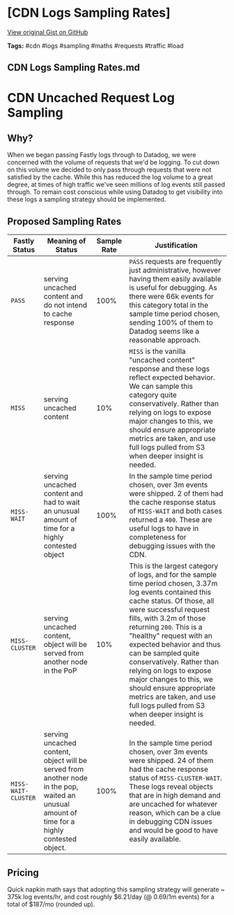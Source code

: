 # [CDN Logs Sampling Rates] 

[View original Gist on GitHub](https://gist.github.com/Integralist/68d208605633e3167df4d78f8371f3bf)

**Tags:** #cdn #logs #sampling #maths #requests #traffic #load

## CDN Logs Sampling Rates.md

# CDN Uncached Request Log Sampling

## Why?

When we began passing Fastly logs through to Datadog, we were concerned with the volume of requests that we'd be logging. To cut down on this volume we decided to only pass through requests that were not satisfied by the cache. While this has reduced the log volume to a great degree, at times of high traffic we've seen millions of log events still passed through. To remain cost conscious while using Datadog to get visibility into these logs a sampling strategy should be implemented.

## Proposed Sampling Rates

| Fastly Status | Meaning of Status | Sample Rate | Justification |
|---|---|---|---|
| `PASS` | serving uncached content and do not intend to cache response | 100% | `PASS` requests are frequently just administrative, however having them easily available is useful for debugging. As there were 66k events for this category total in the sample time period chosen, sending 100% of them to Datadog seems like a reasonable approach. |
| `MISS` | serving uncached content | 10% | `MISS` is the vanilla "uncached content" response and these logs reflect expected behavior. We can sample this category quite conservatively. Rather than relying on logs to expose major changes to this, we should ensure appropriate metrics are taken, and use full logs pulled from S3 when deeper insight is needed. |
| `MISS-WAIT`| serving uncached content and had to wait an unusual amount of time for a highly contested object | 100% | In the sample time period chosen, over 3m events were shipped. 2 of them had the cache response status of `MISS-WAIT` and both cases returned a `400`. These are useful logs to have in completeness for debugging issues with the CDN. |
| `MISS-CLUSTER` | serving uncached content, object will be served from another node in the PoP | 10% | This is the largest category of logs, and for the sample time period chosen, 3.37m log events contained this cache status. Of those, all were successful request fills, with 3.2m of those returning `200`. This is a "healthy" request with an expected behavior and thus can be sampled quite conservatively. Rather than relying on logs to expose major changes to this, we should ensure appropriate metrics are taken, and use full logs pulled from S3 when deeper insight is needed. |
| `MISS-WAIT-CLUSTER` | serving uncached content, object will be served from another node in the pop, waited an unusual amount of time for a highly contested object. | 100% | In the sample time period chosen, over 3m events were shipped. 24 of them had the cache response status of `MISS-CLUSTER-WAIT`. These logs reveal objects that are in high demand and are uncached for whatever reason, which can be a clue in debugging CDN issues and would be good to have easily available.|

## Pricing

Quick napkin math says that adopting this sampling strategy will generate ~ 375k log events/hr, and cost roughly $6.21/day (@ 0.69/1m events) for a total of $187/mo (rounded up).

